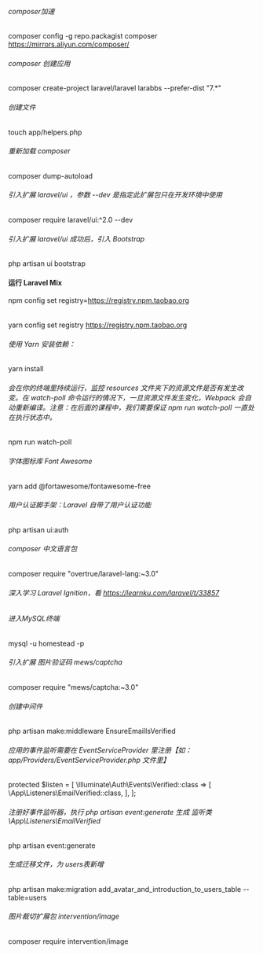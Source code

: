 ###### composer加速
composer config -g repo.packagist composer https://mirrors.aliyun.com/composer/

###### composer 创建应用
composer create-project laravel/laravel larabbs --prefer-dist "7.*"

###### 创建文件
touch app/helpers.php

###### 重新加载 composer
composer dump-autoload

###### 引入扩展 laravel/ui ，参数 --dev 是指定此扩展包只在开发环境中使用
composer require laravel/ui:^2.0 --dev
###### 引入扩展 laravel/ui 成功后，引入 Bootstrap
php artisan ui bootstrap

#### 运行 Laravel Mix
npm config set registry=https://registry.npm.taobao.org
######
yarn config set registry https://registry.npm.taobao.org

###### 使用 Yarn 安装依赖：
yarn install

######  会在你的终端里持续运行，监控 resources 文件夹下的资源文件是否有发生改变。在 watch-poll 命令运行的情况下，一旦资源文件发生变化，Webpack 会自动重新编译。注意：在后面的课程中，我们需要保证 npm run watch-poll 一直处在执行状态中。
npm run watch-poll

###### 字体图标库 Font Awesome
yarn add @fortawesome/fontawesome-free

###### 用户认证脚手架：Laravel 自带了用户认证功能
php artisan ui:auth

###### composer 中文语言包
composer require "overtrue/laravel-lang:~3.0"

###### 深入学习 Laravel Ignition，看 https://learnku.com/laravel/t/33857

###### 进入MySQL终端
mysql -u homestead -p

###### 引入扩展 图片验证码 mews/captcha
composer require "mews/captcha:~3.0"

###### 创建中间件
php artisan make:middleware EnsureEmailIsVerified

###### 应用的事件监听需要在 EventServiceProvider 里注册【如：app/Providers/EventServiceProvider.php 文件里】
protected $listen = [
    \Illuminate\Auth\Events\Verified::class => [
        \App\Listeners\EmailVerified::class,
    ],
];
###### 注册好事件监听器，执行 php artisan event:generate 生成 监听类 \App\Listeners\EmailVerified
php artisan event:generate 

###### 生成迁移文件，为 users表新增 
php artisan make:migration add_avatar_and_introduction_to_users_table --table=users


###### 图片裁切扩展包 intervention/image
composer require intervention/image
